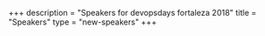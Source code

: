 +++
description = "Speakers for devopsdays fortaleza 2018"
title = "Speakers"
type = "new-speakers"
+++